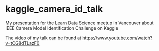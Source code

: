 # kaggle_camera_id_talk
My presentation for the Learn Data Science meetup in Vancouver about IEEE Camera Model Identification Challenge on Kaggle

The video of my talk can be found at https://www.youtube.com/watch?v=tCG8dTLazF0
